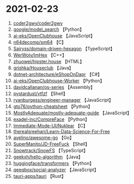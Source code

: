 # 2021-02-23

1. [coder2gwy/coder2gwy](https://github.com/coder2gwy/coder2gwy) 
2. [google/model_search](https://github.com/google/model_search) 【Python】
3. [ai-eks/OpenClubhouse](https://github.com/ai-eks/OpenClubhouse) 【JavaScript】
4. [n64decomp/sm64](https://github.com/n64decomp/sm64) 【C】
5. [Sairyss/domain-driven-hexagon](https://github.com/Sairyss/domain-driven-hexagon) 【TypeScript】
6. [WerWolv/ImHex](https://github.com/WerWolv/ImHex) 【C++】
7. [zhuowei/hipster.house](https://github.com/zhuowei/hipster.house) 【HTML】
8. [grishka/Houseclub](https://github.com/grishka/Houseclub) 【Java】
9. [dotnet-architecture/eShopOnDapr](https://github.com/dotnet-architecture/eShopOnDapr) 【C#】
10. [ai-eks/OpenClubhouse-Worker](https://github.com/ai-eks/OpenClubhouse-Worker) 【Python】
11. [davidcallanan/os-series](https://github.com/davidcallanan/os-series) 【Assembly】
12. [pystardust/ytfzf](https://github.com/pystardust/ytfzf) 【Shell】
13. [ryanburgess/engineer-manager](https://github.com/ryanburgess/engineer-manager) 【JavaScript】
14. [gto76/python-cheatsheet](https://github.com/gto76/python-cheatsheet) 【Python】
15. [MostlyAdequate/mostly-adequate-guide](https://github.com/MostlyAdequate/mostly-adequate-guide) 【JavaScript】
16. [exadel-inc/CompreFace](https://github.com/exadel-inc/CompreFace) 【Python】
17. [Immediate-Mode-UI/Nuklear](https://github.com/Immediate-Mode-UI/Nuklear) 【C】
18. [therealsreehari/Learn-Data-Science-For-Free](https://github.com/therealsreehari/Learn-Data-Science-For-Free) 
19. [avelino/awesome-go](https://github.com/avelino/awesome-go) 【Go】
20. [SuperManito/JD-FreeFuck](https://github.com/SuperManito/JD-FreeFuck) 【Shell】
21. [Snowtrack/SnowFS](https://github.com/Snowtrack/SnowFS) 【TypeScript】
22. [geekxh/hello-algorithm](https://github.com/geekxh/hello-algorithm) 【Java】
23. [huggingface/transformers](https://github.com/huggingface/transformers) 【Python】
24. [qeeqbox/social-analyzer](https://github.com/qeeqbox/social-analyzer) 【JavaScript】
25. [tauri-apps/tauri](https://github.com/tauri-apps/tauri) 【Rust】
